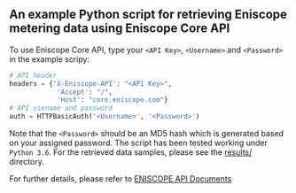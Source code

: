 ## An example Python script for retrieving Eniscope metering data using Eniscope Core API

To use Eniscope Core API, type your `<API Key>`, `<Username>` and `<Password>` in the example scripy:
```python
# API header
headers = {'X-Eniscope-API': "<API Key>", 
            'Accept': "/",
            'Host': "core.eniscope.com"}
# API usename and password
auth = HTTPBasicAuth('<Username>', '<Password>')  
```

Note that the `<Password>` should be an MD5 hash which is generated based on your assigned password. The script has been tested working under `Python 3.6`. For the retrieved data samples, please see the [results/](results/) directory.

For further details, please refer to [ENISCOPE API Documents](https://help.bestsupportdesk.com/en/support/tickets/archived/232597)


